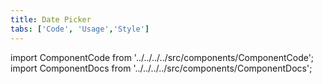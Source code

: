 ```yaml
---
title: Date Picker
tabs: ['Code', 'Usage','Style']
---
```


import ComponentCode from '../../../../src/components/ComponentCode';
import ComponentDocs from '../../../../src/components/ComponentDocs';


<component
    name="Simple date picker"
    component="date-picker"
    variation="date-picker"
    experimental="true"
    hasReactVersion="true"
    >
</ComponentCode>
<component
    name="Single date picker"
    component="date-picker"
    variation="date-picker--single"
    experimental="true"
    hasReactVersion="true"
    >
</ComponentCode>
<component
    name="Range date picker"
    component="date-picker"
    variation="date-picker--range"
    experimental="true"
    hasReactVersion="true"
    >
</ComponentCode>
<component
    name="Time picker"
    component="time-picker"
    variation="time-picker"
    experimental="true"
    hasReactVersion="true"
    >
</ComponentCode>
<ComponentDocs component="date-picker" experimental="true"></ComponentDocs>
